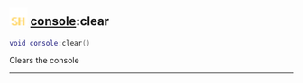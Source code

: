 ## <img src="../../.gitbook/assets/shared.png" width="32" height="32" /> [console](../console/README.md):clear

```lua
void console:clear()
```

Clears the console<br>


--------